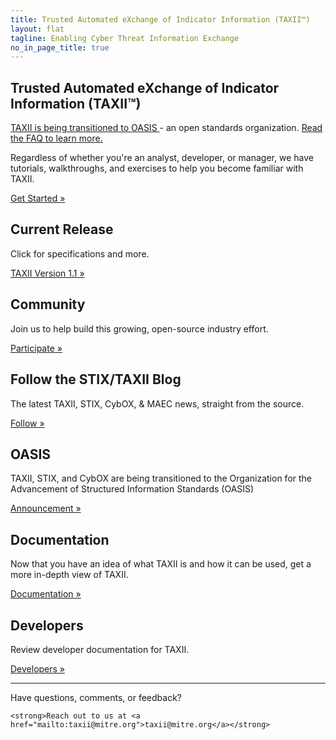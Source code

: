 ```yaml
---
title: Trusted Automated eXchange of Indicator Information (TAXII™)
layout: flat
tagline: Enabling Cyber Threat Information Exchange
no_in_page_title: true
---
```


<h2><strong>Trusted Automated eXchange of Indicator Information (TAXII™)</strong></h2>

<div class="alert alert-warning" role="alert">
  <a href="https://www.oasis-open.org/committees/tc_home.php?wg_abbrev=cti" class="alert-link">
  TAXII is being transitioned to OASIS </a>
  - an open standards organization.
  <a href="https://stixproject.github.io/oasis-faq.pdf" class="alert-link">
  Read the FAQ to learn more.</a>
</div>

<div class="jumbotron">
  <p>Regardless of whether you're an analyst, developer, or manager, we have tutorials, walkthroughs, and exercises to help you become familiar with TAXII.</p>
  <p><a class="btn btn-primary btn-lg" role="button" href="/getting-started">Get Started »</a></p>
</div>

<div class="row">
  <div class="col-md-4 text-center">
    <h2>Current Release</h2>
    <p>Click for specifications and more.</p>
    <p><a class="btn btn-primary btn-lg" role="button" href="https://taxii.mitre.org/specifications/version1.1/">TAXII Version 1.1 »</a></p>
  </div>
  <div class="col-md-4 text-center">
    <h2>Community</h2>
    <p>Join us to help build this growing, open-source industry effort.</p>
    <p><a class="btn btn-primary btn-lg" role="button" href="/community">Participate »</a></p>
</div>
  <div class="col-md-4 text-center">
    <h2>Follow the STIX/TAXII Blog</h2>
    <p>The latest TAXII, STIX, CybOX, & MAEC news, straight from the source.</p>
    <p><a class="btn btn-primary btn-lg" role="button" href="http://stixproject.tumblr.com/">Follow »</a></p>
  </div>
</div>

<div class="row">
  <div class="col-md-4 text-center">
    <h2>OASIS</h2>
    <p>TAXII, STIX, and CybOX are being transitioned to the Organization for the Advancement of Structured Information Standards (OASIS)</p>
    <p><a class="btn btn-primary btn-lg" role="button" href="https://stixproject.github.io/stix-at-oasis.pdf">Announcement »</a></p>
  </div>

<div class="col-md-4 text-center">
    <h2>Documentation</h2>
    <p>Now that you have an idea of what TAXII is and how it can be used,
    get a more in-depth view of TAXII.</p>
    <p><a class="btn btn-primary btn-lg" role="button" href="/documentation">Documentation »</a></p>
  </div>

<div class="col-md-4 text-center">
    <h2>Developers</h2>
    <p>Review developer documentation for TAXII.</p>
    <p><a class="btn btn-primary btn-lg" role="button" href="/developers">Developers »</a></p>
  </div>
</div>

<hr>

<p class="lead text-center">
	Have questions, comments, or feedback?
	<br/>

	<strong>Reach out to us at <a href="mailto:taxii@mitre.org">taxii@mitre.org</a></strong>
</p>
